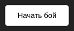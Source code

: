 <!DOCTYPE html>
<html lang="ru">
<head>
  <meta charset="UTF-8" />
  <title>Шахед-симулятор</title>
  <style>
    html, body {
      margin: 0; padding: 0; overflow: hidden;
      background-color: #222;
      height: 100%;
      font-family: Arial, sans-serif;
      color: #fff;
    }
    #battlefield {
      position: fixed;
      top: 0; left: 0;
      width: 100vw; height: 100vh;
      background: linear-gradient(to right, blue 50%, red 50%);
      cursor: default;
      padding-bottom: 100px; /* место для меню */
      box-sizing: border-box;
    }
    .city {
      position: absolute;
      width: 30px; height: 30px;
      background-color: yellow;
      border: 2px solid #333;
      border-radius: 4px;
    }
    .drone {
      position: absolute;
      width: 60px; height: 60px;
      background-size: contain;
      background-repeat: no-repeat;
      background-position: center;
      pointer-events: none;
    }
    .explosion {
      position: absolute;
      width: 60px; height: 60px;
      background: orange;
      border-radius: 50%;
      opacity: 0.8;
      animation: explode 0.5s ease-out;
      pointer-events: none;
    }
    @keyframes explode {
      0% { transform: scale(0.5); opacity: 1; }
      100% { transform: scale(2); opacity: 0; }
    }
    #startBtn {
      position: absolute;
      top: 50%; left: 50%;
      transform: translate(-50%, -50%);
      padding: 20px 40px;
      font-size: 24px;
      background-color: #fff;
      border: none;
      cursor: pointer;
      z-index: 10;
      color: #000;
      border-radius: 8px;
    }
    #weaponPanel {
      position: fixed;
      bottom: 20px;
      left: 50%;
      transform: translateX(-50%);
      background-color: #111;
      border: 2px solid #444;
      border-radius: 12px;
      padding: 10px 20px;
      display: flex;
      align-items: center;
      gap: 40px;
      box-sizing: border-box;
      z-index: 20;
      user-select: none;
      width: auto;
      justify-content: center;
    }
    .weapon-btn {
      background-color: #333;
      border: 2px solid #555;
      padding: 6px 10px 30px 10px;
      border-radius: 8px;
      cursor: pointer;
      transition: background-color 0.3s, border-color 0.3s;
      width: 80px;
      height: 80px;
      display: flex;
      flex-direction: column;
      align-items: center;
      justify-content: flex-start;
      position: relative;
      color: white;
      font-weight: bold;
      font-size: 14px;
      text-align: center;
      user-select: none;
    }
    .weapon-btn.selected {
      background-color: orange;
      border-color: yellow;
      color: black;
    }
    .weapon-btn img {
      max-width: 60px;
      max-height: 60px;
      pointer-events: none;
      user-select: none;
      margin-bottom: 4px;
      flex-shrink: 0;
      object-fit: contain;
    }
    .weapon-btn .cooldown {
      position: absolute;
      top: 0; left: 0;
      width: 100%; height: 100%;
      background: rgba(0,0,0,0.6);
      border-radius: 8px;
      display: flex;
      justify-content: center;
      align-items: center;
      font-size: 20px;
      font-weight: bold;
      color: yellow;
      user-select: none;
    }
  </style>
</head>
<body>
  <button id="startBtn">Начать бой</button>
  <div id="battlefield" style="display:none;"></div>

  <div id="weaponPanel" style="display:none;">
    <div class="weapon-btn selected" data-weapon="shahed" title="Шахед">
      <img src="https://encrypted-tbn3.gstatic.com/images?q=tbn:ANd9GcTR1ApeuEnozjK1xuvfmWoX4eY6gkg_5JuPvG02npFa_1Hs9SDl" alt="Шахед" />
      Шахед
    </div>
    <div class="weapon-btn" data-weapon="rocket" title="Ракета">
      <img src="https://cdn-icons-png.flaticon.com/512/622/622669.png" alt="Ракета" />
      Ракета
    </div>
  </div>

  <script>
    const battlefield = document.getElementById('battlefield');
    const startBtn = document.getElementById('startBtn');
    const weaponPanel = document.getElementById('weaponPanel');
    const weaponButtons = document.querySelectorAll('.weapon-btn');

    let selectedWeapon = 'shahed';
    let canShoot = true;

    weaponButtons.forEach(btn => {
      btn.addEventListener('click', () => {
        if (!canShoot) return;
        weaponButtons.forEach(b => b.classList.remove('selected'));
        btn.classList.add('selected');
        selectedWeapon = btn.dataset.weapon;
      });
    });

    startBtn.onclick = () => {
      startBtn.style.display = 'none';
      battlefield.style.display = 'block';
      weaponPanel.style.display = 'flex';
      spawnCities();
    };

    function spawnCities() {
      for (let i = 0; i < 10; i++) {
        const city = document.createElement('div');
        city.className = 'city';
        const x = Math.random() * (window.innerWidth - 30);
        const y = Math.random() * (window.innerHeight - 30 - 100);
        city.style.left = x + 'px';
        city.style.top = y + 'px';
        battlefield.appendChild(city);
      }
    }

    function setCooldown(btn, seconds) {
      canShoot = false;
      const cdElem = document.createElement('div');
      cdElem.className = 'cooldown';
      cdElem.textContent = seconds;
      btn.appendChild(cdElem);

      let timeLeft = seconds;
      const interval = setInterval(() => {
        timeLeft--;
        if (timeLeft > 0) {
          cdElem.textContent = timeLeft;
        } else {
          clearInterval(interval);
          btn.removeChild(cdElem);
          canShoot = true;
        }
      }, 1000);
    }

    battlefield.onclick = (e) => {
      if (e.clientY > window.innerHeight - 100) return; // не запускать с меню
      if (!canShoot) return;

      const btn = document.querySelector('.weapon-btn.selected');

      // Старт с центра синей части (1/4 ширины, по центру высоты)
      const startX = window.innerWidth / 4;
      const startY = window.innerHeight / 2;

      const targetX = e.clientX;
      const targetY = e.clientY;

      const duration = 2000;
      const deltaX = targetX - startX;
      const deltaY = targetY - startY;

      const drone = document.createElement('div');
      drone.className = 'drone';

      if (selectedWeapon === 'shahed') {
        drone.style.backgroundImage = `url("https://encrypted-tbn3.gstatic.com/images?q=tbn:ANd9GcTR1ApeuEnozjK1xuvfmWoX4eY6gkg_5JuPvG02npFa_1Hs9SDl")`;
      } else if (selectedWeapon === 'rocket') {
        drone.style.backgroundImage = `url("https://cdn-icons-png.flaticon.com/512/622/622669.png")`;
      }

      drone.style.left = (startX - 30) + 'px';
      drone.style.top = (startY - 30) + 'px';

      battlefield.appendChild(drone);

      const startTime = performance.now();

      function animate(time) {
        const elapsed = time - startTime;
        const progress = Math.min(elapsed / duration, 1);
        const currentX = startX + deltaX * progress;
        const currentY = startY + deltaY * progress;
        drone.style.left = (currentX - 30) + 'px';
        drone.style.top = (currentY - 30) + 'px';

        if (progress < 1) {
          requestAnimationFrame(animate);
        } else {
          battlefield.removeChild(drone);
          const explosion = document.createElement('div');
          explosion.className = 'explosion';
          explosion.style.left = (targetX - 30) + 'px';
          explosion.style.top = (targetY - 30) + 'px';
          battlefield.appendChild(explosion);
          setTimeout(() => battlefield.removeChild(explosion), 500);
        }
      }

      requestAnimationFrame(animate);

      setCooldown(btn, 3);
    };
  </script>
</body>
</html>
